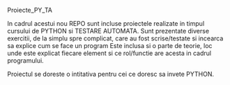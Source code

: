 Proiecte_PY_TA

In cadrul acestui nou REPO sunt incluse proiectele realizate in timpul cursului de PYTHON si TESTARE AUTOMATA.
Sunt prezentate diverse exercitii, de la simplu spre complicat, care au fost scrise/testate si incearca sa explice cum se face un program 
Este inclusa si o parte de teorie, loc unde este explicat fiecare element si ce rol/functie are acesta in cadrul programului.

Proiectul se doreste o intitativa pentru cei ce doresc sa invete PYTHON.
